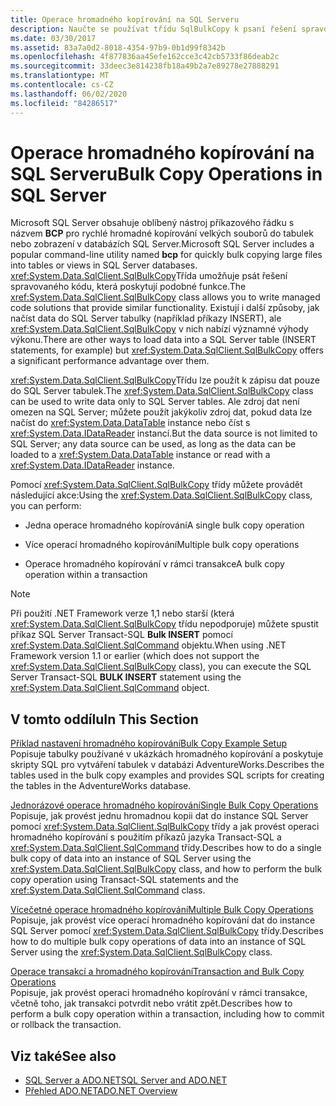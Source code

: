 ```yaml
---
title: Operace hromadného kopírování na SQL Serveru
description: Naučte se používat třídu SqlBulkCopy k psaní řešení spravovaného kódu, která hromadně kopírují velké soubory do tabulek nebo zobrazení v SQL Server databázích.
ms.date: 03/30/2017
ms.assetid: 83a7a0d2-8018-4354-97b9-0b1d99f8342b
ms.openlocfilehash: 4f877836aa45efe162cce3c42cb5733f86deab2c
ms.sourcegitcommit: 33deec3e814238fb18a49b2a7e89278e27888291
ms.translationtype: MT
ms.contentlocale: cs-CZ
ms.lasthandoff: 06/02/2020
ms.locfileid: "84286517"
---
```

# <a name="bulk-copy-operations-in-sql-server"></a><span data-ttu-id="433a6-103">Operace hromadného kopírování na SQL Serveru</span><span class="sxs-lookup"><span data-stu-id="433a6-103">Bulk Copy Operations in SQL Server</span></span>
<span data-ttu-id="433a6-104">Microsoft SQL Server obsahuje oblíbený nástroj příkazového řádku s názvem **BCP** pro rychlé hromadné kopírování velkých souborů do tabulek nebo zobrazení v databázích SQL Server.</span><span class="sxs-lookup"><span data-stu-id="433a6-104">Microsoft SQL Server includes a popular command-line utility named **bcp** for quickly bulk copying large files into tables or views in SQL Server databases.</span></span> <span data-ttu-id="433a6-105"><xref:System.Data.SqlClient.SqlBulkCopy>Třída umožňuje psát řešení spravovaného kódu, která poskytují podobné funkce.</span><span class="sxs-lookup"><span data-stu-id="433a6-105">The <xref:System.Data.SqlClient.SqlBulkCopy> class allows you to write managed code solutions that provide similar functionality.</span></span> <span data-ttu-id="433a6-106">Existují i další způsoby, jak načíst data do SQL Server tabulky (například příkazy INSERT), ale <xref:System.Data.SqlClient.SqlBulkCopy> v nich nabízí významné výhody výkonu.</span><span class="sxs-lookup"><span data-stu-id="433a6-106">There are other ways to load data into a SQL Server table (INSERT statements, for example) but <xref:System.Data.SqlClient.SqlBulkCopy> offers a significant performance advantage over them.</span></span>  
  
 <span data-ttu-id="433a6-107"><xref:System.Data.SqlClient.SqlBulkCopy>Třídu lze použít k zápisu dat pouze do SQL Server tabulek.</span><span class="sxs-lookup"><span data-stu-id="433a6-107">The <xref:System.Data.SqlClient.SqlBulkCopy> class can be used to write data only to SQL Server tables.</span></span> <span data-ttu-id="433a6-108">Ale zdroj dat není omezen na SQL Server; můžete použít jakýkoliv zdroj dat, pokud data lze načíst do <xref:System.Data.DataTable> instance nebo číst s <xref:System.Data.IDataReader> instancí.</span><span class="sxs-lookup"><span data-stu-id="433a6-108">But the data source is not limited to SQL Server; any data source can be used, as long as the data can be loaded to a <xref:System.Data.DataTable> instance or read with a <xref:System.Data.IDataReader> instance.</span></span>  
  
 <span data-ttu-id="433a6-109">Pomocí <xref:System.Data.SqlClient.SqlBulkCopy> třídy můžete provádět následující akce:</span><span class="sxs-lookup"><span data-stu-id="433a6-109">Using the <xref:System.Data.SqlClient.SqlBulkCopy> class, you can perform:</span></span>  
  
- <span data-ttu-id="433a6-110">Jedna operace hromadného kopírování</span><span class="sxs-lookup"><span data-stu-id="433a6-110">A single bulk copy operation</span></span>  
  
- <span data-ttu-id="433a6-111">Více operací hromadného kopírování</span><span class="sxs-lookup"><span data-stu-id="433a6-111">Multiple bulk copy operations</span></span>  
  
- <span data-ttu-id="433a6-112">Operace hromadného kopírování v rámci transakce</span><span class="sxs-lookup"><span data-stu-id="433a6-112">A bulk copy operation within a transaction</span></span>  
  
> [!NOTE]
> <span data-ttu-id="433a6-113">Při použití .NET Framework verze 1,1 nebo starší (která <xref:System.Data.SqlClient.SqlBulkCopy> třídu nepodporuje) můžete spustit příkaz SQL Server Transact-SQL **Bulk INSERT** pomocí <xref:System.Data.SqlClient.SqlCommand> objektu.</span><span class="sxs-lookup"><span data-stu-id="433a6-113">When using .NET Framework version 1.1 or earlier (which does not support the <xref:System.Data.SqlClient.SqlBulkCopy> class), you can execute the SQL Server Transact-SQL **BULK INSERT** statement using the <xref:System.Data.SqlClient.SqlCommand> object.</span></span>  
  
## <a name="in-this-section"></a><span data-ttu-id="433a6-114">V tomto oddílu</span><span class="sxs-lookup"><span data-stu-id="433a6-114">In This Section</span></span>  
 [<span data-ttu-id="433a6-115">Příklad nastavení hromadného kopírování</span><span class="sxs-lookup"><span data-stu-id="433a6-115">Bulk Copy Example Setup</span></span>](bulk-copy-example-setup.md)  
 <span data-ttu-id="433a6-116">Popisuje tabulky používané v ukázkách hromadného kopírování a poskytuje skripty SQL pro vytváření tabulek v databázi AdventureWorks.</span><span class="sxs-lookup"><span data-stu-id="433a6-116">Describes the tables used in the bulk copy examples and provides SQL scripts for creating the tables in the AdventureWorks database.</span></span>  
  
 [<span data-ttu-id="433a6-117">Jednorázové operace hromadného kopírování</span><span class="sxs-lookup"><span data-stu-id="433a6-117">Single Bulk Copy Operations</span></span>](single-bulk-copy-operations.md)  
 <span data-ttu-id="433a6-118">Popisuje, jak provést jednu hromadnou kopii dat do instance SQL Server pomocí <xref:System.Data.SqlClient.SqlBulkCopy> třídy a jak provést operaci hromadného kopírování s použitím příkazů jazyka Transact-SQL a <xref:System.Data.SqlClient.SqlCommand> třídy.</span><span class="sxs-lookup"><span data-stu-id="433a6-118">Describes how to do a single bulk copy of data into an instance of SQL Server using the <xref:System.Data.SqlClient.SqlBulkCopy> class, and how to perform the bulk copy operation using Transact-SQL statements and the <xref:System.Data.SqlClient.SqlCommand> class.</span></span>  
  
 [<span data-ttu-id="433a6-119">Vícečetné operace hromadného kopírování</span><span class="sxs-lookup"><span data-stu-id="433a6-119">Multiple Bulk Copy Operations</span></span>](multiple-bulk-copy-operations.md)  
 <span data-ttu-id="433a6-120">Popisuje, jak provést více operací hromadného kopírování dat do instance SQL Server pomocí <xref:System.Data.SqlClient.SqlBulkCopy> třídy.</span><span class="sxs-lookup"><span data-stu-id="433a6-120">Describes how to do multiple bulk copy operations of data into an instance of SQL Server using the <xref:System.Data.SqlClient.SqlBulkCopy> class.</span></span>  
  
 [<span data-ttu-id="433a6-121">Operace transakcí a hromadného kopírování</span><span class="sxs-lookup"><span data-stu-id="433a6-121">Transaction and Bulk Copy Operations</span></span>](transaction-and-bulk-copy-operations.md)  
 <span data-ttu-id="433a6-122">Popisuje, jak provést operaci hromadného kopírování v rámci transakce, včetně toho, jak transakci potvrdit nebo vrátit zpět.</span><span class="sxs-lookup"><span data-stu-id="433a6-122">Describes how to perform a bulk copy operation within a transaction, including how to commit or rollback the transaction.</span></span>  
  
## <a name="see-also"></a><span data-ttu-id="433a6-123">Viz také</span><span class="sxs-lookup"><span data-stu-id="433a6-123">See also</span></span>

- [<span data-ttu-id="433a6-124">SQL Server a ADO.NET</span><span class="sxs-lookup"><span data-stu-id="433a6-124">SQL Server and ADO.NET</span></span>](index.md)
- [<span data-ttu-id="433a6-125">Přehled ADO.NET</span><span class="sxs-lookup"><span data-stu-id="433a6-125">ADO.NET Overview</span></span>](../ado-net-overview.md)
